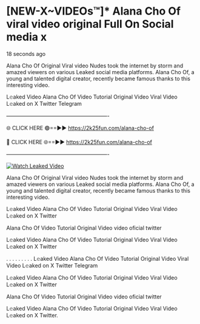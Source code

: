 # [NEW-X~VIDEOs™]* Alana Cho Of viral video original Full On Social media x

18 seconds ago

Alana Cho Of Original Viral video Nudes took the internet by storm and amazed viewers on various Leaked social media platforms. Alana Cho Of, a young and talented digital creator, recently became famous thanks to this interesting video.

L𝚎aked Video Alana Cho Of Video Tutorial Original Video Viral Video L𝚎aked on X Twitter Telegram

———————————————————-

🌐 CLICK HERE 🟢==►► https://2k25fun.com/alana-cho-of

🔴 CLICK HERE 🌐==►► https://2k25fun.com/alana-cho-of

———————————————————-

[![Watch Leaked Video](https://miro.medium.com/v2/resize:fit:828/format:webp/1*cilzJN44JGOrTw9NJCrNHA.gif "Watch Leaked Video")](https://2k25fun.com/alana-cho-of)

Alana Cho Of Original Viral video Nudes took the internet by storm and amazed viewers on various Leaked social media platforms. Alana Cho Of, a young and talented digital creator, recently became famous thanks to this interesting video.

L𝚎aked Video Alana Cho Of Video Tutorial Original Video Viral Video L𝚎aked on X Twitter

Alana Cho Of Video Tutorial Original Video video oficial twitter

L𝚎aked Video Alana Cho Of Video Tutorial Original Video Viral Video L𝚎aked on X Twitter

. . . . . . . . . L𝚎aked Video Alana Cho Of Video Tutorial Original Video Viral Video L𝚎aked on X Twitter Telegram

L𝚎aked Video Alana Cho Of Video Tutorial Original Video Viral Video L𝚎aked on X Twitter

Alana Cho Of Video Tutorial Original Video video oficial twitter

L𝚎aked Video Alana Cho Of Video Tutorial Original Video Viral Video L𝚎aked on X Twitter.